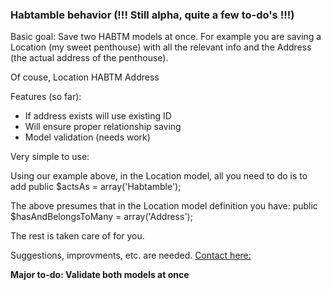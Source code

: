### Habtamble behavior (!!! Still alpha, quite a few to-do's !!!)

Basic goal:
Save two HABTM models at once. 
For example you are saving a Location (my sweet penthouse) with all the relevant info
and the Address (the actual address of the penthouse).

Of couse, Location HABTM Address

Features (so far):

- If address exists will use existing ID
- Will ensure proper relationship saving
- Model validation (needs work)

Very simple to use:

Using our example above, in the Location model, all you need to do is to add 
public $actsAs = array('Habtamble');

The above presumes that in the Location model definition you have:
public $hasAndBelongsToMany = array('Address');

The rest is taken care of for you.

Suggestions, improvments, etc. are needed.
[Contact here:](http://wp.me/peDIi-cZ)


**Major to-do: Validate both models at once**

